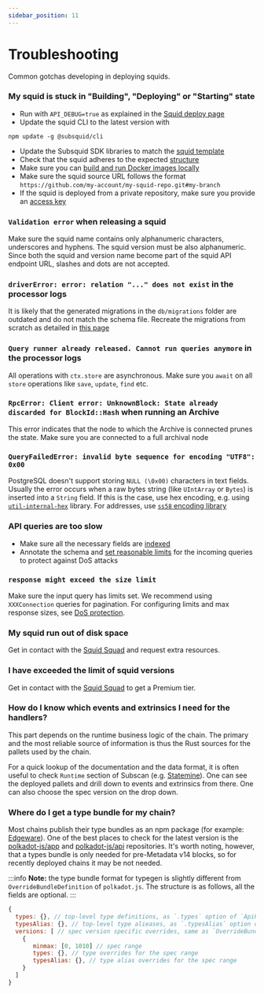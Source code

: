 ```yaml
---
sidebar_position: 11
---
```


# Troubleshooting

Common gotchas developing in deploying squids. 

### My squid is stuck in "Building", "Deploying" or "Starting" state
- Run with `API_DEBUG=true` as explained in the [Squid deploy page](/deploy-squid/#option-2-explicitly-set-the-source-url)
- Update the squid CLI to the latest version with
```
npm update -g @subsquid/cli
```
- Update the Subsquid SDK libraries to match the [squid template](https://github.com/subsquid/squid-template)
- Check that the squid adheres to the expected [structure](/develop-a-squid/squid-structure)
- Make sure you can [build and run Docker images locally](/run-squid/run-in-docker)
- Make sure the squid source URL follows the format `https://github.com/my-account/my-squid-repo.git#my-branch`
- If the squid is deployed from a private repository, make sure you provide an [access key](/deploy-squid/#option-2-explicitly-set-the-source-url)

### `Validation error` when releasing a squid

Make sure the squid name contains only alphanumeric characters, underscores and hyphens. The squid version must be also alphanumeric. 
Since both the squid and version name become part of the squid API endpoint URL, slashes and dots are not accepted. 

### `driverError: error: relation "..." does not exist` in the processor logs

It is likely that the generated migrations in the `db/migrations` folder are outdated and do not match the schema file.
Recreate the migrations from scratch as detailed in [this page](/develop-a-squid/schema-file/schema-updates/#drop-create)

### `Query runner already released. Cannot run queries anymore` in the processor logs

All operations with `ctx.store` are asynchronous. Make sure you `await` on all `store` operations like `save`, `update`, `find` etc.

### `RpcError: Client error: UnknownBlock: State already discarded for BlockId::Hash` when running an Archive

This error indicates that the node to which the Archive is connected prunes the state. Make sure you are connected to a full archival node


### `QueryFailedError: invalid byte sequence for encoding "UTF8": 0x00`

PostgreSQL doesn't support storing `NULL (\0x00)` characters in text fields. Usually the error occurs when a raw bytes string (like `UIntArray` or `Bytes`) is inserted into a `String` field. If this is the case, use hex encoding, e.g. using [`util-internal-hex`](https://github.com/subsquid/squid/tree/master/util/util-internal-hex) library. For addresses, use [`ss58` encoding library](https://github.com/subsquid/squid/tree/master/ss58)

### API queries are too slow

- Make sure all the necessary fields are [indexed](/develop-a-squid/schema-file/indexes-and-constraints/)
- Annotate the schema and [set reasonable limits](/develop-a-squid/graphql-api/dos-protection/) for the incoming queries to protect against DoS attacks

### `response might exceed the size limit`

Make sure the input query has limits set. We recommend using `XXXConnection` queries for pagination. For configuring limits and max response sizes, see [DoS protection](/develop-a-squid/graphql-api/dos-protection/).

### My squid run out of disk space

Get in contact with the [Squid Squad](https://t.me/SquidDevs) and request extra resources. 

### I have exceeded the limit of squid versions

Get in contact with the [Squid Squad](https://t.me/SquidDevs) to get a Premium tier.

### How do I know which events and extrinsics I need for the handlers?

This part depends on the runtime business logic of the chain. The primary and the most reliable source of information is thus the Rust sources for the pallets used by the chain.

For a quick lookup of the documentation and the data format, it is often useful to check `Runtime` section of Subscan (e.g. [Statemine](https://statemine.subscan.io/runtime)). One can see the deployed pallets and drill down to events and extrinsics from there. One can also choose the spec version on the drop down.

### Where do I get a type bundle for my chain?

Most chains publish their type bundles as an npm package (for example: [Edgeware](https://www.npmjs.com/package/@edgeware/node-types)). One of the best places to check for the latest version is the [polkadot-js/app](https://github.com/polkadot-js/apps/tree/master/packages/apps-config/src/api/spec) and [polkadot-js/api](https://github.com/polkadot-js/api/tree/master/packages/types-known/src/spec) repositories. It's worth noting, however, that a types bundle is only needed for pre-Metadata v14 blocks, so for recently deployed chains it may be not needed.

:::info
**Note:** the type bundle format for typegen is slightly different from `OverrideBundleDefinition` of `polkadot.js`. The structure is as follows, all the fields are optional.
:::

```javascript
{
  types: {}, // top-level type definitions, as `.types` option of `ApiPromise`
  typesAlias: {}, // top-level type alieases, as `.typesAlias` option of `ApiPromise`
  versions: [ // spec version specific overrides, same as `OverrideBundleDefinition.types` of `polkadot.js`
    {
       minmax: [0, 1010] // spec range
       types: {}, // type overrides for the spec range
       typesAlias: {}, // type alias overrides for the spec range
    }
  ]
}
```